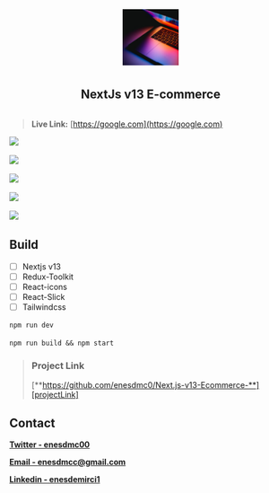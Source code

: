 <div style="width:100%; display:flex; align-items:center; justify-content:center; flex-direction:column; gap:10px">
    <img style="width:100px; height:100px; object-fit:cover;" src="./images/logo.png"/>
    <h2>
        NextJs v13 E-commerce
    </h2>
</div>



> **Live Link:**  [https://google.com](https://google.com)



![][gif]



![][img1]

![][img2]

![][img3]

![][img4]



## Build

- [ ] Nextjs v13
- [ ] Redux-Toolkit
- [ ] React-icons
- [ ] React-Slick
- [ ] Tailwindcss

```react
npm run dev

npm run build && npm start
```



> ### Project Link
>
> [**https://github.com/enesdmc0/Next.js-v13-Ecommerce-**][projectLink]

## Contact

[**Twitter - enesdmc00**][twitter]

[**Email - enesdmcc@gmail.com**][mail]

[**Linkedin - enesdemirci1**][linkedin]







[gif]: ./images/gif.gif
[img1]: ./images/img1.png
[img2]: ./images/img2.png
[img3]:./images/img3.png
[img4]: ./images/img4.png
[mail]: enesdmcc@gmail.com
[twitter]: https://twitter.com/enesdmc00
[linkedin]: inkedin.com/in/enesdemirci1
[projectLink]: https://github.com/enesdmc0/Next.js-v13-Ecommerce-



